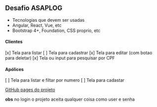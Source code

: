 ## Desafio ASAPLOG

- Tecnologias que devem ser usadas
- Angular, React, Vue, etc
- Bootstrap 4+, Foundation, CSS proprio, etc

#### Clientes

[x] Tela para listar
[ ] Tela para cadastrar
[x] Tela para editar (com botao para deletar)
[x] Tela ou input para pesquisar por CPF

#### Apólices

[ ] Tela para listar e filtar por numero
[ ] Tela para cadastar

[GitHub pages do projeto](https://igorquiterio.github.io/desafio-asap)

**obs** no login o projeto aceita qualquer coisa como user e senha
